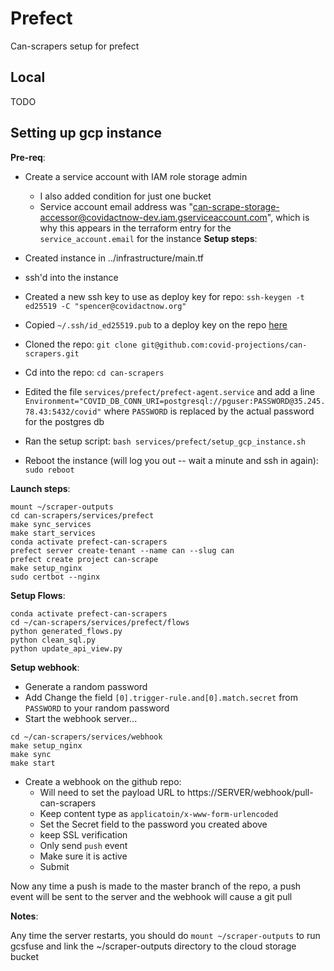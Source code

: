 # Prefect

Can-scrapers setup for prefect

## Local

TODO

## Setting up gcp instance

**Pre-req**:

- Create a service account with IAM role storage admin

  - I also added condition for just one bucket
  - Service account email address was "can-scrape-storage-accessor@covidactnow-dev.iam.gserviceaccount.com", which is why this appears in the terraform entry for the `service_account.email` for the instance
    **Setup steps**:

- Created instance in ../infrastructure/main.tf
- ssh'd into the instance
- Created a new ssh key to use as deploy key for repo: `ssh-keygen -t ed25519 -C "spencer@covidactnow.org"`
- Copied `~/.ssh/id_ed25519.pub` to a deploy key on the repo [here](https://github.com/covid-projections/can-scrapers/settings/keys/new)
- Cloned the repo: `git clone git@github.com:covid-projections/can-scrapers.git`
- Cd into the repo: `cd can-scrapers`
- Edited the file `services/prefect/prefect-agent.service` and add a line `Environment="COVID_DB_CONN_URI=postgresql://pguser:PASSWORD@35.245.78.43:5432/covid"` where `PASSWORD` is replaced by the actual password for the postgres db
- Ran the setup script: `bash services/prefect/setup_gcp_instance.sh`
- Reboot the instance (will log you out -- wait a minute and ssh in again): `sudo reboot`

**Launch steps**:

```shell
mount ~/scraper-outputs
cd can-scrapers/services/prefect
make sync_services
make start_services
conda activate prefect-can-scrapers
prefect server create-tenant --name can --slug can
prefect create project can-scrape
make setup_nginx
sudo certbot --nginx
```


**Setup Flows**:

```shell
conda activate prefect-can-scrapers
cd ~/can-scrapers/services/prefect/flows
python generated_flows.py
python clean_sql.py
python update_api_view.py
```

**Setup webhook**:

- Generate a random password
- Add Change the field `[0].trigger-rule.and[0].match.secret` from `PASSWORD` to your random password
- Start the webhook server...

```shell
cd ~/can-scrapers/services/webhook
make setup_nginx
make sync
make start
```

- Create a webhook on the github repo:
  - Will need to set the payload URL to https://SERVER/webhook/pull-can-scrapers
  - Keep content type as `applicatoin/x-www-form-urlencoded`
  - Set the Secret field to the password you created above
  - keep SSL verification
  - Only send `push` event
  - Make sure it is active
  - Submit


Now any time a push is made to the master branch of the repo, a push event will be sent to the server and the webhook will cause a git pull

**Notes**:

Any time the server restarts, you should do `mount ~/scraper-outputs` to run gcsfuse and link the ~/scraper-outputs directory to the cloud storage bucket
